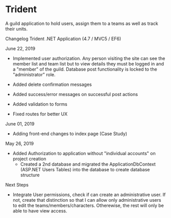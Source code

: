 # Trident
A guild application to hold users, assign them to a teams as well as track their units.

Changelog Trident .NET Application (4.7 / MVC5 / EF6)

June 22, 2019
- Implemented user authorization. Any person visiting the site can see the member list and team list but to view details they must be logged in and a "member" of the guild. Database post functionality is locked to the "administrator" role.

- Added delete confirmation messages

- Added success/error messages on successful post actions

- Added validation to forms

- Fixed routes for better UX

June 01, 2019
- Adding front-end changes to index page (Case Study)

May 26, 2019
- Added Authorization to application without "individual accounts" on project creation
   - Created a 2nd database and migrated the ApplicationDbContext (ASP.NET Users Tables) into the database to create database structure

Next Steps
   - Integrate User permissions, check if can create an administrative user. If not, create that distinction so that I can allow only administrative users to edit the teams/members/characters. Otherewise, the rest will only be able to have view access. 
